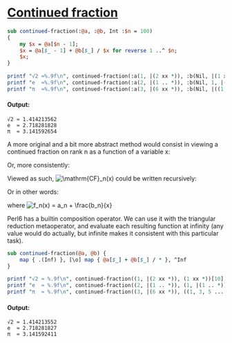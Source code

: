 [1]: http://rosettacode.org/wiki/Continued_fraction

# [Continued fraction][1]

```perl
sub continued-fraction(:@a, :@b, Int :$n = 100)
{
    my $x = @a[$n - 1];
    $x = @a[$_ - 1] + @b[$_] / $x for reverse 1 ..^ $n;
    $x;
}
 
printf "√2 ≈%.9f\n", continued-fraction(:a(1, |(2 xx *)), :b(Nil, |(1 xx *)));
printf "e  ≈%.9f\n", continued-fraction(:a(2, |(1 .. *)), :b(Nil, 1, |(1 .. *)));
printf "π  ≈%.9f\n", continued-fraction(:a(3, |(6 xx *)), :b(Nil, |((1, 3, 5 ... *) X** 2)));
```

#### Output:
```
√2 ≈ 1.414213562
e  ≈ 2.718281828
π  ≈ 3.141592654
```


A more original and a bit more abstract method would consist in viewing a continued fraction on rank n as a function of a variable x:



Or, more consistently:



Viewed as such, <img class="mwe-math-fallback-image-inline tex" alt="\mathrm{CF}_n(x)" src="http://rosettacode.org/mw/images/math/b/5/e/b5e73d2cb94507acf0cd013e3983f854.png"/> could be written recursively:



Or in other words:



where <img class="mwe-math-fallback-image-inline tex" alt="f_n(x) = a_n + \frac{b_n}{x}" src="http://rosettacode.org/mw/images/math/4/7/1/47199469d68ddcdfeb4096f415571576.png"/>



Perl6 has a builtin composition operator. We can use it with the triangular reduction metaoperator, and evaluate each resulting function at infinity (any value would do actually, but infinite makes it consistent with this particular task).

```perl
sub continued-fraction(@a, @b) {
    map { .(Inf) }, [\o] map { @a[$_] + @b[$_] / * }, ^Inf
}
 
printf "√2 ≈ %.9f\n", continued-fraction((1, |(2 xx *)), (1 xx *))[10];
printf "e  ≈ %.9f\n", continued-fraction((2, |(1 .. *)), (1, |(1 .. *)))[10];
printf "π  ≈ %.9f\n", continued-fraction((3, |(6 xx *)), ((1, 3, 5 ... *) X** 2))[100];
```

#### Output:
```
√2 ≈ 1.414213552
e  ≈ 2.718281827
π  ≈ 3.141592411
```